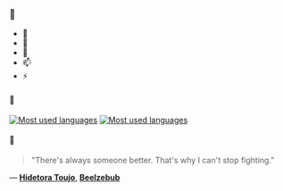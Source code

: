 ### 👋

- 🔭
- 🌱
- 💬
- 📫
- ⚡

#### 🧏

[![Most used languages](https://github-readme-stats-aynah.vercel.app/api/top-langs/?username=aynh&theme=solarized-dark&langs_count=6&layout=compact&hide_title=true)](https://github.com/anuraghazra/github-readme-stats#gh-dark-mode-only)
[![Most used languages](https://github-readme-stats-aynah.vercel.app/api/top-langs/?username=aynh&theme=solarized-light&langs_count=6&layout=compact&hide_title=true)](https://github.com/anuraghazra/github-readme-stats#gh-light-mode-only)

#### 💬

> "There's always someone better. That's why I can't stop fighting."

&mdash; [**Hidetora Toujo**](https://myanimelist.net/character.php?q=Hidetora%20Toujo&cat=character), [**Beelzebub**](https://myanimelist.net/search/all?q=Beelzebub&cat=all)
